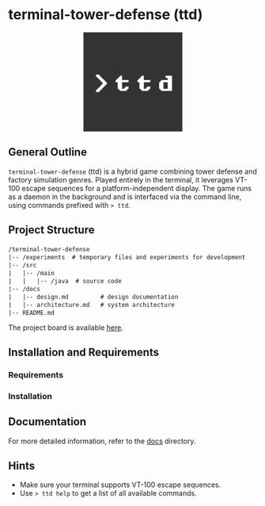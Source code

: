 # terminal-tower-defense (ttd)

<p align="center">
  <img src="/res/ttd_icon.png" align="center" width="200">
</p>

## General Outline
`terminal-tower-defense` (ttd) is a hybrid game combining tower defense and factory simulation genres. Played entirely in the terminal, it leverages VT-100 escape sequences for a platform-independent display. The game runs as a daemon in the background and is interfaced via the command line, using commands prefixed with `> ttd`.

## Project Structure

```
/terminal-tower-defense
|-- /experiments  # temporary files and experiments for development
|-- /src
|   |-- /main
|   |   |-- /java  # source code
|-- /docs
|   |-- design.md         # design documentation
|   |-- architecture.md   # system architecture
|-- README.md
```

The project board is available [here](https://github.com/users/DrChristophFH/projects/1).

## Installation and Requirements
### Requirements

<!-- todo -->

### Installation

<!-- todo -->

## Documentation
For more detailed information, refer to the [docs](./docs) directory.

## Hints
- Make sure your terminal supports VT-100 escape sequences.
- Use `> ttd help` to get a list of all available commands.